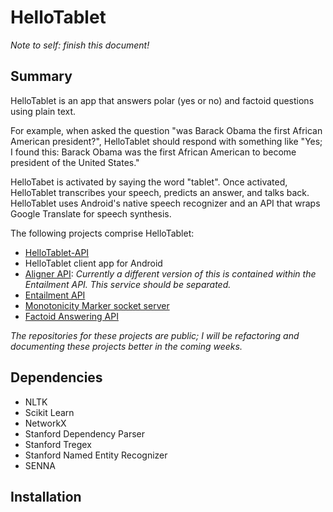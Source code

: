 HelloTablet
===========

*Note to self: finish this document!*

Summary
-------

HelloTablet is an app that answers polar (yes or no) and factoid questions using plain text.

For example, when asked the question "was Barack Obama the first African American president?", HelloTablet should respond with
something like "Yes; I found this: Barack Obama was the first African American to become president of the United States."

HelloTabet is activated by saying the word "tablet". Once activated, HelloTablet transcribes your speech, predicts an
answer, and talks back. HelloTablet uses Android's native speech recognizer and an API that wraps Google Translate for
speech synthesis.


The following projects comprise HelloTablet:

* [HelloTablet-API](https://github.com/gavinmh/helloTablet-api)
* HelloTablet client app for Android
* [Aligner API](https://github.com/gavinmh/aligner-api): *Currently a different version of this is contained within the Entailment API. This service should be separated.*
* [Entailment API](https://github.com/gavinmh/entailment-api)
* [Monotonicity Marker socket server](https://github.com/gavinmh/MonotonicityMarker)
* [Factoid Answering API](https://github.com/gavinmh/Factoid-Question-Answering)

*The repositories for these projects are public; I will be refactoring and documenting these projects better in the coming weeks.*


Dependencies
------------

* NLTK
* Scikit Learn
* NetworkX
* Stanford Dependency Parser
* Stanford Tregex
* Stanford Named Entity Recognizer
* SENNA


Installation
------------



